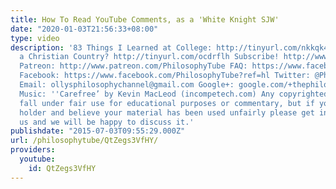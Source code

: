 ```yaml
---
title: How To Read YouTube Comments, as a 'White Knight SJW'
date: "2020-01-03T21:56:33+08:00"
type: video
description: '83 Things I Learned at College: http://tinyurl.com/nkkqk4d Is Britain
  a Christian Country? http://tinyurl.com/ocdrflh Subscribe! http://www.youtube.com/subscription_center?add_user=thephilosophytube
  Patreon: http://www.patreon.com/PhilosophyTube FAQ: https://www.facebook.com/PhilosophyTube/posts/460163027465168
  Facebook: https://www.facebook.com/PhilosophyTube?ref=hl Twitter: @PhilosophyTube
  Email: ollysphilosophychannel@gmail.com Google+: google.com/+thephilosophytube realphilosophytube.tumblr.com
  Music: ''Carefree’ by Kevin MacLeod (incompetech.com) Any copyrighted material should
  fall under fair use for educational purposes or commentary, but if you are a copyright
  holder and believe your material has been used unfairly please get in touch with
  us and we will be happy to discuss it.'
publishdate: "2015-07-03T09:55:29.000Z"
url: /philosophytube/QtZegs3VfHY/
providers:
  youtube:
    id: QtZegs3VfHY
---
```

